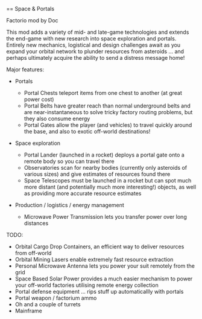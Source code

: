 == Space & Portals

Factorio mod by Doc

This mod adds a variety of mid- and late-game technologies and extends the end-game with new research into space exploration and portals. Entirely new mechanics, logistical and design challenges await as you expand your orbital network to plunder resources from asteroids ... and perhaps ultimately acquire the ability to send a distress message home!

Major features:

 * Portals
   - Portal Chests teleport items from one chest to another (at great power cost)
   - Portal Belts have greater reach than normal underground belts and are near-instantaneous to solve tricky factory routing problems, but they also consume energy
   - Portal Gates allow the player (and vehicles) to travel quickly around the base, and also to exotic off-world destinations!

 * Space exploration
   - Portal Lander (launched in a rocket) deploys a portal gate onto a remote body so you can travel there
   - Observatories scan for nearby bodies (currently only asteroids of various sizes) and give estimates of resources found there
   - Space Telescopes must be launched in a rocket but can spot much more distant (and potentially much more interesting!) objects, as well as providing more accurate resource estimates

 * Production / logistics / energy management
   - Microwave Power Transmission lets you transfer power over long distances

TODO:

   - Orbital Cargo Drop Containers, an efficient way to deliver resources from off-world
   - Orbital Mining Lasers enable extremely fast resource extraction
   - Personal Microwave Antenna lets you power your suit remotely from the grid
   - Space Based Solar Power provides a much easier mechanism to power your off-world factories utilising remote energy collection
   - Portal defense equipment ... rips stuff up automaticallly with portals
   - Portal weapon / factorium ammo
   - Oh and a couple of turrets
   - Mainframe

